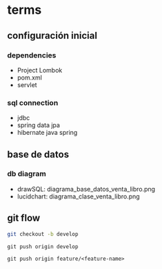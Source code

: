 # terms

## configuración inicial
### dependencies
- Project Lombok
- pom.xml
- servlet

### sql connection
- jdbc
- spring data jpa
- hibernate java spring

## base de datos
### db diagram
- drawSQL: diagrama_base_datos_venta_libro.png
- lucidchart: diagrama_clase_venta_libro.png

## git flow
```zsh
git checkout -b develop
```

```
git push origin develop
```

```
git push origin feature/<feature-name>
```
